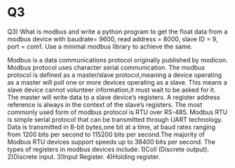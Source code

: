 # Q3

Q3) What is modbus and write a python program to get the float data from a modbus device with baudrate= 9600, read address = 8000, slave ID = 9, port = com1. Use a minimal modbus library to achieve the same.

   Modbus is a data communications protocol originally published by modicon.
Modbus protocol uses character serial communication. The modbus protocol is defined as a master/slave protocol,meaning a device operating as a master will poll one or more devices operating as a slave. This means a slave device cannot volunteer information,it must wait to be asked for it. The master will write data to a slave device’s registers. A register address reference is always in the context of the slave’s registers.
   The most commonly used form of modbus protocol is RTU over RS-485. Modbus RTU is simple serial protocol that can be transmitted through UART technology. Data is transmitted in 8-bit bytes,one bit at a time, at baud rates ranging from 1200 bits per second to 115200 bits per second.The majority of Modbus RTU devices support speeds up to 38400 bits per second.
   The types of registers in modbus devices include:
1)Coll (Discrete output).
2)Discrete input.
3)Input Register.
4)Holding register.
